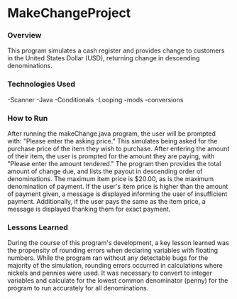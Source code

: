 # MakeChangeProject

### Overview

This program simulates a cash register and provides change to customers in the United States Dollar (USD), returning change in descending denominations.  

### Technologies Used

-Scanner
-Java
-Conditionals
-Looping
-mods
-conversions

### How to Run

After running the makeChange.java program, the user will be prompted with: "Please enter the asking price."  This simulates being asked for the purchase price of the item they wish to purchase.  After entering the amount of their item, the user is prompted for the amount they are paying, with "Please enter the amount tendered."  The program then provides the total amount of change due, and lists the payout in descending order of denominations. The maximum item price is $20.00, as is the maximum denomination of payment.  If the user's item price is higher than the amount of payment given, a message is displayed informing the user of insufficient payment.  Additionally, if the user pays the same as the item price, a message is displayed thanking them for exact payment.  

### Lessons Learned

During the course of this program's development, a key lesson learned was the propensity of rounding errors when declaring variables with floating numbers.  While the program ran without any detectable bugs for the majority of the simulation, rounding errors occurred in calculations where nickels and pennies were used.  It was necessary to convert to integer variables and calculate for the lowest common denominator (penny) for the program to run accurately for all denominations.  
